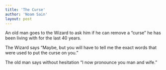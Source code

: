 ```yaml
---
title: 'The Curse'
author: 'Noam Sain'
layout: post
---
```


An old man goes to the Wizard to ask him if he can remove a “curse” he has been living with for the last 40 years.

The Wizard says “Maybe, but you will have to tell me the exact words that were used to put the curse on you.”

The old man says without hesitation “I now pronounce you man and wife.”

